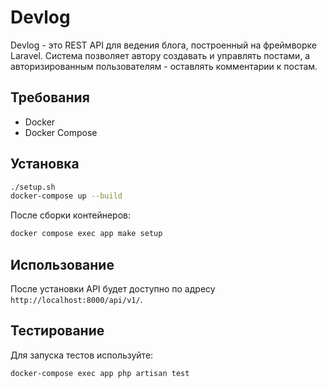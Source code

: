 # Devlog

Devlog - это REST API для ведения блога, построенный на фреймворке Laravel. Система позволяет автору создавать и управлять постами, а авторизированным пользователям - оставлять комментарии к постам.

## Требования

- Docker
- Docker Compose

## Установка
```bash
./setup.sh
docker-compose up --build
```
После сборки контейнеров:
```bash
docker compose exec app make setup
```

## Использование

После установки API будет доступно по адресу `http://localhost:8000/api/v1/`.

## Тестирование

Для запуска тестов используйте:
```bash
docker-compose exec app php artisan test
```
